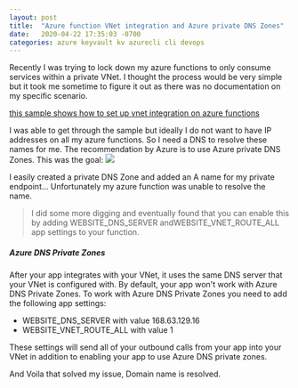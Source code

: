 ```yaml
---
layout: post
title:  "Azure function VNet integration and Azure private DNS Zones"
date:   2020-04-22 17:35:03 -0700
categories: azure keyvault kv azurecli cli devops
--- 
```


Recently I was trying to lock down my azure functions to only consume services within a private VNet. 
I thought the process would be very simple but it took me sometime to figure it out as there was no documentation
on my specific scenario.

[this sample shows how to set up vnet integration on azure functions](https://docs.microsoft.com/en-us/azure/azure-functions/functions-create-vnet) 

I was able to get through the sample but ideally I do not want to have IP addresses on all my azure functions. So I need a DNS to resolve 
these names for me. The recommendation by Azure is to use Azure private DNS Zones.
This was the goal:
[![](https://mermaid.ink/img/eyJjb2RlIjoic2VxdWVuY2VEaWFncmFtXG5BenVyZSBGdW5jdGlvbi0-PkludGVncmF0aW9uIFN1Ym5ldDogSSB3YW50IHRvIGdvIHRvIGh0dHBzOi8vcHJpdmF0ZS52bmV0LmNvbVxuTm90ZSByaWdodCBvZiBJbnRlZ3JhdGlvbiBTdWJuZXQ6IDooIG5vdCB3b3JraW5nIC4uLlxuSW50ZWdyYXRpb24gU3VibmV0LT4-IEF6dXJlIHByaXZhdGUgRE5TOiBwcml2YXRlLnZuZXQuY29tP1xuQXp1cmUgcHJpdmF0ZSBETlMgLT4-IEludGVncmF0aW9uIFN1Ym5ldDogaGVyZSBpcyB0aGUgSVBcbkludGVncmF0aW9uIFN1Ym5ldCAtLT4-IFByaXZhdGUgU2VydmljZSBlbmRwb2ludDogZmluYWxseSBjYW4gY2FsbCBwcml2YXRlIGVuZHBvaW50IGZyb20gZnVuY3Rpb24hXG5cbiIsIm1lcm1haWQiOnsidGhlbWUiOiJkZWZhdWx0In0sInVwZGF0ZUVkaXRvciI6ZmFsc2V9)](https://mermaid-js.github.io/mermaid-live-editor/#/edit/eyJjb2RlIjoic2VxdWVuY2VEaWFncmFtXG5BenVyZSBGdW5jdGlvbi0-PkludGVncmF0aW9uIFN1Ym5ldDogSSB3YW50IHRvIGdvIHRvIGh0dHBzOi8vcHJpdmF0ZS52bmV0LmNvbVxuTm90ZSByaWdodCBvZiBJbnRlZ3JhdGlvbiBTdWJuZXQ6IDooIG5vdCB3b3JraW5nIC4uLlxuSW50ZWdyYXRpb24gU3VibmV0LT4-IEF6dXJlIHByaXZhdGUgRE5TOiBwcml2YXRlLnZuZXQuY29tP1xuQXp1cmUgcHJpdmF0ZSBETlMgLT4-IEludGVncmF0aW9uIFN1Ym5ldDogaGVyZSBpcyB0aGUgSVBcbkludGVncmF0aW9uIFN1Ym5ldCAtLT4-IFByaXZhdGUgU2VydmljZSBlbmRwb2ludDogZmluYWxseSBjYW4gY2FsbCBwcml2YXRlIGVuZHBvaW50IGZyb20gZnVuY3Rpb24hXG5cbiIsIm1lcm1haWQiOnsidGhlbWUiOiJkZWZhdWx0In0sInVwZGF0ZUVkaXRvciI6ZmFsc2V9)

I easily created a private DNS Zone and added an A name for my private endpoint... Unfortunately my azure function was unable to resolve the name.
> I did some more digging and eventually found that you can enable this by adding WEBSITE_DNS_SERVER andWEBSITE_VNET_ROUTE_ALL  app settings to your function.

##### Azure DNS Private Zones
After your app integrates with your VNet, it uses the same DNS server that your VNet is configured with. By default, your app won't work with Azure DNS Private Zones. To work with Azure DNS Private Zones you need to add the following app settings:

  - WEBSITE_DNS_SERVER with value 168.63.129.16
  - WEBSITE_VNET_ROUTE_ALL with value 1
 
These settings will send all of your outbound calls from your app into your VNet in addition to enabling your app to use Azure DNS private zones.

And Voila that solved my issue, Domain name is resolved.
